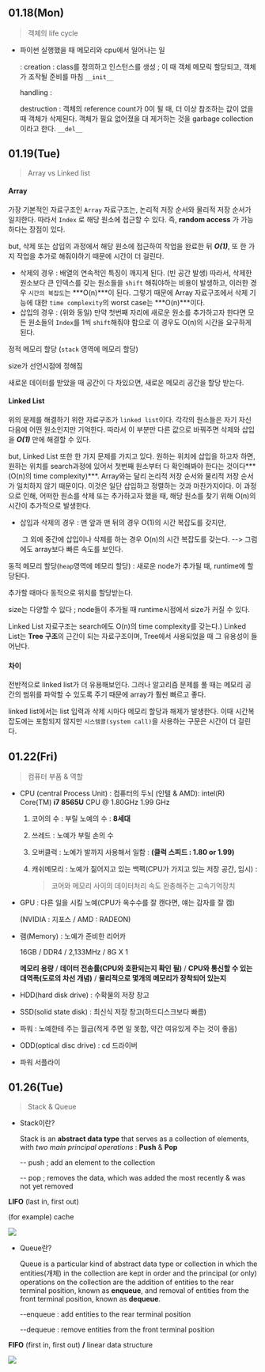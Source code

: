 ## 01.18(Mon)

> 객체의 life cycle

- 파이썬 실행했을 때 메모리와 cpu에서 일어나는 일

  : creation : class를 정의하고 인스턴스를 생성 ; 이 때 객체 메모릭 할당되고, 객체가 조작될 준비를 마침 `__init__`

   handling : 

   destruction : 객체의 reference count가 0이 될 때, 더 이상 참조하는 값이 없을 때 객체가 삭제된다. 객체가 필요 없어졌을 대 제거하는 것을 garbage collection이라고 한다. `__del__`

  

## 01.19(Tue)

> Array  vs  Linked list

#### Array

가장 기본적인 자료구조인 `Array` 자료구조는, 논리적 저장 순서와 물리적 저장 순서가 일치한다. 따라서 `Index` 로 해당 원소에 접근할 수 있다. 즉, **random access** 가 가능하다는 장점이 있다.

but, 삭제 또는 삽입의 과정에서 해당 원소에 접근하여 작업을 완료한 뒤 ***O(1)***, 또 한 가지 작업을 추가로 해줘야하기 때문에 시간이 더 걸린다. 

- 삭제의 경우 : 배열의 연속적인 특징이 깨지게 된다. (빈 공간 발생) 따라서, 삭제한 원소보다 큰 인덱스를 갖는 원소들을 `shift` 해줘야하는 비용이 발생하고, 이러한 경우 `시간의 복잡도`는 ***O(n)***이 된다. 그렇기 때문에 Array 자료구조에서 삭제 기능에 대한 `time complexity`의 worst case는 ***O(n)***이다.
- 삽입의 경우 : (위와 동일) 만약 첫번째 자리에 새로운 원소를 추가하고자 한다면 모든 원소들의 `Index`를 1씩 `shift`해줘야 함으로 이 경우도 O(n)의 시간을 요구하게 된다.

정적 메모리 할당 (`stack` 영역에 메모리 할당)

size가 선언시점에 정해짐

새로운 데이터를 받았을 때 공간이 다 차있으면, 새로운 메모리 공간을 할당 받는다.

#### Linked List

위의 문제를 해결하기 위한 자료구조가 `linked list`이다. 각각의 원소들은 자기 자신 다음에 어떤 원소인지만 기억한다. 따라서 이 부분만 다른 값으로 바꿔주면 삭제와 삽입을 ***O(1)*** 만에 해결할 수 있다.

but, Linked List 또한 한 가지 문제를 가지고 있다.  원하는 위치에 삽입을 하고자 하면, 원하는 위치를 search과정에 있어서 첫번째 원소부터 다 확인해봐야 한다는 것이다***(O(n)의 time complexity)***. Array와는 달리 논리적 저장 순서와 물리적 저장 순서가 일치하지 않기 때문이다. 이것은 일단 삽입하고 정렬하는 것과 마찬가지이다. 이 과정으로 인해, 어떠한 원소를 삭제 또는 추가하고자 했을 때, 해당 원소를 찾기 위해 O(n)의 시간이 추가적으로 발생한다.

- 삽입과 삭제의 경우 : 맨 앞과 맨 뒤의 경우 O(1)의 시간 복잡도를 갖지만,

  ​                                    그 외에 중간에 삽입이나 삭제를 하는 경우 O(n)의 시간 복잡도를 갖는다. --> 그럼에도 array보다 빠른 속도를 보인다.

동적 메모리 할당(`heap`영역에 메모리 할당) : 새로운  node가 추가될 때, runtime에 할당된다.

추가할 때마다 동적으로 위치를 할당받는다.

size는 다양할 수 잆다 ; node들이 추가될 때 runtime시점에서 size가 커질 수 있다.

Linked List 자료구조는 search에도 O(n)의 time complexity를 갖는다.) Linked List는 **Tree 구조**의 근간이 되는 자료구조이며, Tree에서 사용되었을 때 그 유용성이 들어난다.

#### 차이

전반적으로 linked list가 더 유용해보인다. 그러나 알고리즘 문제를 풀 때는 메모리 공간의 범위를 파악할 수 있도록 주기 때문에 array가 훨씬 빠르고 좋다.

linked list에서는 list 입력과 삭제 시마다 메모리 할당과 해제가 발생한다. 이때 시간복잡도에는 포함되지 않지만 `시스템콜(system call)`을 사용하는 구문은 시간이 더 걸린다.



## 01.22(Fri)

> 컴퓨터 부품 & 역할

- CPU (central Process Unit) : 컴퓨터의 두뇌 (인텔 & AMD): intel(R) Core(TM) **i7 8565U** CPU @ 1.80GHz  1.99 GHz

  1. 코어의 수 : 부릴 노예의 수 : **8세대**

  2. 쓰레드 : 노예가 부릴 손의 수

  3. 오버클럭 : 노예가 발까지 사용해서 일함 : **(클럭 스피드 : 1.80 or 1.99)**

  4. 캐쉬메모리 : 노예가 짊어지고 있는 백팩(CPU가 가지고 있는 저장 공간, 임시) : 

     > 코어와 메모리 사이의 데이터처리 속도 완충해주는 고속기억장치

- GPU : 다른 일을 시킬 노예(CPU가 옥수수를 잘 캔다면, 얘는 감자를 잘 캠)

     (NVIDIA : 지포스 / AMD : RADEON)

- 램(Memory) : 노예가 준비한 리어카

     16GB / DDR4 / 2,133MHz / 8G X 1

     **메모리 용량** / **데이터 전송률(CPU와 호환되는지 확인 필)** / **CPU와 통신할 수 있는 대역폭(도로의 차선 개념)** / **물리적으로 몇개의 메모리가 장착되어 있는지**

- HDD(hard disk drive) : 수확물의 저장 창고

- SSD(solid state disk) : 최신식 저장 창고(하드디스크보다 빠름)

- 파워 : 노예한테 주는 월급(적게 주면 일 못함, 약간 여유있게 주는 것이 좋음)

- ODD(optical disc drive) : cd 드라이버
- 파워 서플라이



## 01.26(Tue)

> Stack & Queue

- Stack이란?

  Stack is an **abstract data type** that serves as a collection of elements, with *two main principal operations* : **Push** & **Pop**

  -- push ; add an element to the collection

  -- pop ; removes the data, which was added the most recently & was not yet removed

**LIFO** (last in, first out)

(for example) cache


![](https://www.der-wirtschaftsingenieur.de/bilder/stack.PNG)



- Queue란?

  Queue is a particular kind of abstract data type or collection in which the entities(개체) in the collection are kept in order and the principal (or only) operations on the collection are the addition of entities to the rear terminal position, known as **enqueue**, and removal of entities from the front terminal position, known as **dequeue**.
  
  --enqueue : add entities to the rear terminal position
  
  --dequeue : remove entities from the front terminal position

**FIFO** (first in, first out) **/** linear data structure



![](https://upload.wikimedia.org/wikipedia/commons/thumb/5/52/Data_Queue.svg/300px-Data_Queue.svg.png)


